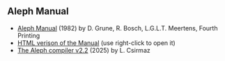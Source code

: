 ## Aleph Manual

* [Aleph Manual](manual.pdf) (1982) by D. Grune, R. Bosch, L.G.L.T. Meertens, Fourth Printing
* [HTML verison of the Manual](https://lcsirmaz.github.io/aleph/) (use right-click to open it)
* [The Aleph compiler v2.2](alephcomp.pdf) (2025) by L. Csirmaz
